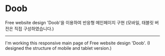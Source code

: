 # Doob

Free website design 'Doob'을 이용하여 반응형 메인페이지 구현
(모바일, 태블릿 버전은 직접 구성하였습니다.)


---------------------------------------------------


I'm working this responsive main page of Free website design 'Doob'.
(I designed the structure of mobile and tablet version.)

